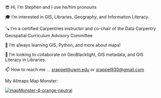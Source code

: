 :sunglasses: Hi, I’m Stephen and I use he/him pronouns

:mortar_board: I’m interested in GIS, Libraries, Geography, and Information Literacy.

🪚 I'm a certified Carpentries instructor and co-chair of the Data Carpentry Geospatial Curriculum Advisory Committee

🌱 I’m always learning GIS, Python, and more about maps!

:wave: I’m looking to collaborate on GeoBlacklight, GIS metadata, and GIS Literacy in Libraries.

📫 How to reach me ... srappel@uwm.edu or srappel930@gmail.com

My Allmaps Map Monster:

[![mapMonster-4-orange-neutral](https://github.com/srappel/srappel/assets/12561339/773d0ee5-e2d9-4e2f-8e62-eebe35cede21)](https://observablehq.com/d/453211608f67467d)

<!---
srappel/srappel is a ✨ special ✨ repository because its `README.md` (this file) appears on your GitHub profile.
You can click the Preview link to take a look at your changes.
--->
